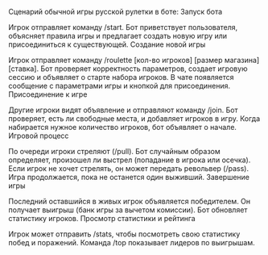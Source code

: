 Сценарий обычной игры русской рулетки в боте:
Запуск бота

Игрок отправляет команду /start.
Бот приветствует пользователя, объясняет правила игры и предлагает создать новую игру или присоединиться к существующей.
Создание новой игры

Игрок отправляет команду /roulette [кол-во игроков] [размер магазина] [ставка].
Бот проверяет корректность параметров, создает игровую сессию и объявляет о старте набора игроков.
В чате появляется сообщение с параметрами игры и кнопкой для присоединения.
Присоединение к игре

Другие игроки видят объявление и отправляют команду /join.
Бот проверяет, есть ли свободные места, и добавляет игроков в игру.
Когда набирается нужное количество игроков, бот объявляет о начале.
Игровой процесс

По очереди игроки стреляют (/pull).
Бот случайным образом определяет, произошел ли выстрел (попадание в игрока или осечка).
Если игрок не хочет стрелять, он может передать револьвер (/pass).
Игра продолжается, пока не останется один выживший.
Завершение игры

Последний оставшийся в живых игрок объявляется победителем.
Он получает выигрыш (банк игры за вычетом комиссии).
Бот обновляет статистику игроков.
Просмотр статистики и рейтинга

Игрок может отправить /stats, чтобы посмотреть свою статистику побед и поражений.
Команда /top показывает лидеров по выигрышам.